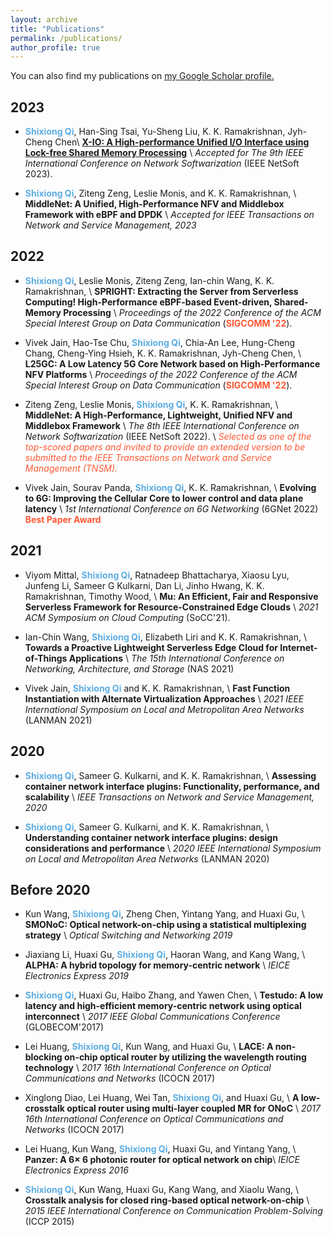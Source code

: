 ```yaml
---
layout: archive
title: "Publications"
permalink: /publications/
author_profile: true
---
```


You can also find my publications on <u><a href="https://scholar.google.com/citations?user=KEpqRlYAAAAJ&hl=en">my Google Scholar profile</a>.</u>

<!-- Click on these icons for the paper <img src="images/file-cloud-download.png"> to download pdf, or <img src="images/media.png"> for media coverage. -->

## 2023
* <span style="color:#5DADE2">**Shixiong Qi**</span>, Han-Sing Tsai, Yu-Sheng Liu, K. K. Ramakrishnan, Jyh-Cheng Chen\\
**[X-IO: A High-performance Unified I/O Interface using Lock-free Shared Memory Processing](https://link-url-here.org)** \\
*Accepted for The 9th IEEE International Conference on Network Softwarization* (IEEE NetSoft 2023).

* <span style="color:#5DADE2">**Shixiong Qi**</span>, Ziteng Zeng, Leslie Monis, and K. K. Ramakrishnan, \\
**MiddleNet: A Unified, High-Performance NFV and Middlebox Framework with eBPF and DPDK** \\
*Accepted for IEEE Transactions on Network and Service Management, 2023*

## 2022
* <span style="color:#5DADE2">**Shixiong Qi**</span>, Leslie Monis, Ziteng Zeng, Ian-chin Wang, K. K. Ramakrishnan, \\
**SPRIGHT: Extracting the Server from Serverless Computing!  High-Performance eBPF-based Event-driven, Shared-Memory Processing** \\
*Proceedings of the 2022 Conference of the ACM Special Interest Group on Data Communication* (<span style="color:#FF5733">**SIGCOMM '22**</span>).

* Vivek Jain, Hao-Tse Chu, <span style="color:#5DADE2">**Shixiong Qi**</span>, Chia-An Lee, Hung-Cheng Chang, Cheng-Ying Hsieh, K. K. Ramakrishnan, Jyh-Cheng Chen, \\
**L25GC: A Low Latency 5G Core Network based on High-Performance NFV Platforms** \\
*Proceedings of the 2022 Conference of the ACM Special Interest Group on Data Communication* (<span style="color:#FF5733">**SIGCOMM '22**</span>).

* Ziteng Zeng, Leslie Monis, <span style="color:#5DADE2">**Shixiong Qi**</span>, K. K. Ramakrishnan, \\
**MiddleNet: A High-Performance, Lightweight,  Unified NFV and Middlebox Framework** \\
*The 8th IEEE International Conference on Network Softwarization* (IEEE NetSoft 2022). \\
<span style="color:#FF5733">*Selected as one of the top-scored papers and invited to provide an extended version to be submitted to the IEEE Transactions on Network and Service Management (TNSM).*</span>

* Vivek Jain, Sourav Panda, <span style="color:#5DADE2">**Shixiong Qi**</span>, K. K. Ramakrishnan, \\
**Evolving to 6G: Improving the Cellular Core to lower control and data plane latency** \\
*1st International Conference on 6G Networking* (6GNet 2022) <span style="color:#FF5733">**Best Paper Award**</span>

## 2021
* Viyom Mittal, <span style="color:#5DADE2">**Shixiong Qi**</span>, Ratnadeep Bhattacharya, Xiaosu Lyu, Junfeng Li, Sameer G Kulkarni, Dan Li, Jinho Hwang, K. K. Ramakrishnan, Timothy Wood, \\
**Mu: An Efficient, Fair and Responsive Serverless Framework for Resource-Constrained Edge Clouds** \\
*2021 ACM Symposium on Cloud Computing* (SoCC'21).

* Ian-Chin Wang, <span style="color:#5DADE2">**Shixiong Qi**</span>, Elizabeth Liri and K. K. Ramakrishnan, \\
**Towards a Proactive Lightweight Serverless Edge Cloud for Internet-of-Things Applications** \\
*The 15th International Conference on Networking, Architecture, and Storage* (NAS 2021)

* Vivek Jain, <span style="color:#5DADE2">**Shixiong Qi**</span> and K. K. Ramakrishnan, \\
**Fast Function Instantiation with Alternate Virtualization Approaches** \\
*2021 IEEE International Symposium on Local and Metropolitan Area Networks* (LANMAN 2021)

## 2020
* <span style="color:#5DADE2">**Shixiong Qi**</span>, Sameer G. Kulkarni, and K. K. Ramakrishnan, \\
**Assessing container network interface plugins: Functionality, performance, and scalability** \\
*IEEE Transactions on Network and Service Management, 2020*

* <span style="color:#5DADE2">**Shixiong Qi**</span>, Sameer G. Kulkarni, and K. K. Ramakrishnan, \\
**Understanding container network interface plugins: design considerations and performance** \\
*2020 IEEE International Symposium on Local and Metropolitan Area Networks* (LANMAN 2020)

## Before 2020
* Kun Wang, <span style="color:#5DADE2">**Shixiong Qi**</span>, Zheng Chen, Yintang Yang, and Huaxi Gu, \\
**SMONoC: Optical network-on-chip using a statistical multiplexing strategy** \\
*Optical Switching and Networking 2019*

* Jiaxiang Li, Huaxi Gu, <span style="color:#5DADE2">**Shixiong Qi**</span>, Haoran Wang, and Kang Wang, \\
**ALPHA: A hybrid topology for memory-centric network** \\
*IEICE Electronics Express 2019*

* <span style="color:#5DADE2">**Shixiong Qi**</span>, Huaxi Gu, Haibo Zhang, and Yawen Chen, \\
**Testudo: A low latency and high-efficient memory-centric network using optical interconnect** \\
*2017 IEEE Global Communications Conference* (GLOBECOM'2017)

* Lei Huang, <span style="color:#5DADE2">**Shixiong Qi**</span>, Kun Wang, and Huaxi Gu, \\
**LACE: A non-blocking on-chip optical router by utilizing the wavelength routing technology** \\
*2017 16th International Conference on Optical Communications and Networks* (ICOCN 2017)

* Xinglong Diao, Lei Huang, Wei Tan, <span style="color:#5DADE2">**Shixiong Qi**</span>, and Huaxi Gu, \\
**A low-crosstalk optical router using multi-layer coupled MR for ONoC** \\
*2017 16th International Conference on Optical Communications and Networks* (ICOCN 2017)

* Lei Huang, Kun Wang, <span style="color:#5DADE2">**Shixiong Qi**</span>, Huaxi Gu, and Yintang Yang, \\
**Panzer: A 6× 6 photonic router for optical network on chip**\\
*IEICE Electronics Express 2016*

* <span style="color:#5DADE2">**Shixiong Qi**</span>, Kun Wang, Huaxi Gu, Kang Wang, and Xiaolu Wang, \\
**Crosstalk analysis for closed ring-based optical network-on-chip** \\
*2015 IEEE International Conference on Communication Problem-Solving* (ICCP 2015)
